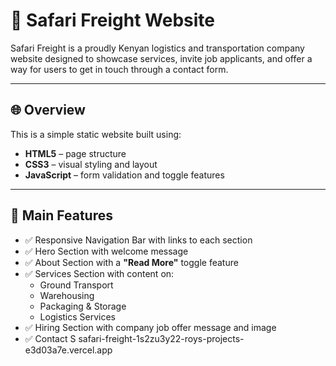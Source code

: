 # 🚚 Safari Freight Website

Safari Freight is a proudly Kenyan logistics and transportation company website designed to showcase services, invite job applicants, and offer a way for users to get in touch through a contact form.

---

## 🌐 Overview

This is a simple static website built using:

- **HTML5** – page structure  
- **CSS3** – visual styling and layout  
- **JavaScript** – form validation and toggle features

---

## 📌 Main Features

- ✅ Responsive Navigation Bar with links to each section  
- ✅ Hero Section with welcome message  
- ✅ About Section with a **"Read More"** toggle feature  
- ✅ Services Section with content on:
  - Ground Transport  
  - Warehousing  
  - Packaging & Storage  
  - Logistics Services  
- ✅ Hiring Section with company job offer message and image  
- ✅ Contact S
safari-freight-1s2zu3y22-roys-projects-e3d03a7e.vercel.app
